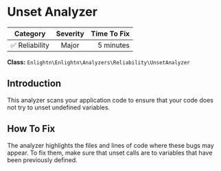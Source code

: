 # Unset Analyzer

| Category       | Severity   | Time To Fix  |
| -------------  |:----------:| ------------:|
| :white_check_mark: Reliability | Major     | 5 minutes    |

**Class:** `Enlightn\Enlightn\Analyzers\Reliability\UnsetAnalyzer`

## Introduction

This analyzer scans your application code to ensure that your code does not try to unset undefined variables.

## How To Fix

The analyzer highlights the files and lines of code where these bugs may appear. To fix them, make sure that unset calls are to variables that have been previously defined.
